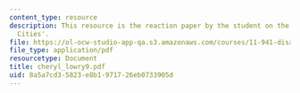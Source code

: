 ```yaml
---
content_type: resource
description: This resource is the reaction paper by the student on the topic 'Resilient
  Cities'.
file: https://ol-ocw-studio-app-qa.s3.amazonaws.com/courses/11-941-disaster-vulnerability-and-resilience-spring-2005/8a5a7cd35823e8b1971726eb0733905d_cheryl_lowry9.pdf
file_type: application/pdf
resourcetype: Document
title: cheryl_lowry9.pdf
uid: 8a5a7cd3-5823-e8b1-9717-26eb0733905d
---
```


